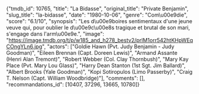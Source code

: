 {"tmdb_id": 10765, "title": "La Bidasse", "original_title": "Private Benjamin", "slug_title": "la-bidasse", "date": "1980-10-06", "genre": "Com\u00e9die", "score": "6.1/10", "synopsis": "Les d\u00e9boires sentimentaux d'une jeune veuve qui, pour oublier le d\u00e9c\u00e8s tragique et brutal de son mari, s'engage dans l'arm\u00e9e.", "image": "https://image.tmdb.org/t/p/w185_and_h278_bestv2/prlM1orr542htKHpWEqCOngYLn6.jpg", "actors": ["Goldie Hawn (Pvt. Judy Benjamin - Judy Goodman)", "Eileen Brennan (Capt. Doreen Lewis)", "Armand Assante (Henri Alan Tremont)", "Robert Webber (Col. Clay Thornbush)", "Mary Kay Place (Pvt. Mary Lou Glass)", "Harry Dean Stanton (1st Sgt. Jim Ballard)", "Albert Brooks (Yale Goodman)", "Kopi Sotiropulos (Limo Passerby)", "Craig T. Nelson (Capt. William Woodbridge)"], "comments": [], "recommandations_id": [10407, 37296, 13665, 10780]}